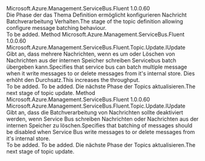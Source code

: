 <Type Name="IWithMessageBatching" FullName="Microsoft.Azure.Management.ServiceBus.Fluent.Topic.Update.IWithMessageBatching">
  <TypeSignature Language="C#" Value="public interface IWithMessageBatching" />
  <TypeSignature Language="ILAsm" Value=".class public interface auto ansi abstract IWithMessageBatching" />
  <TypeSignature Language="DocId" Value="T:Microsoft.Azure.Management.ServiceBus.Fluent.Topic.Update.IWithMessageBatching" />
  <TypeSignature Language="VB.NET" Value="Public Interface IWithMessageBatching" />
  <TypeSignature Language="F#" Value="type IWithMessageBatching = interface" />
  <AssemblyInfo>
    <AssemblyName>Microsoft.Azure.Management.ServiceBus.Fluent</AssemblyName>
    <AssemblyVersion>1.0.0.60</AssemblyVersion>
  </AssemblyInfo>
  <Interfaces />
  <Docs>
    <summary>
            <span data-ttu-id="e8ab5-101">Die Phase der das Thema Definition ermöglicht konfigurieren Nachricht Batchverarbeitung Verhalten.</span><span class="sxs-lookup"><span data-stu-id="e8ab5-101">The stage of the topic definition allowing configure message batching behaviour.</span></span>
            </summary>
    <remarks>To be added.</remarks>
  </Docs>
  <Members>
    <Member MemberName="WithMessageBatching">
      <MemberSignature Language="C#" Value="public Microsoft.Azure.Management.ServiceBus.Fluent.Topic.Update.IUpdate WithMessageBatching ();" />
      <MemberSignature Language="ILAsm" Value=".method public hidebysig newslot virtual instance class Microsoft.Azure.Management.ServiceBus.Fluent.Topic.Update.IUpdate WithMessageBatching() cil managed" />
      <MemberSignature Language="DocId" Value="M:Microsoft.Azure.Management.ServiceBus.Fluent.Topic.Update.IWithMessageBatching.WithMessageBatching" />
      <MemberSignature Language="VB.NET" Value="Public Function WithMessageBatching () As IUpdate" />
      <MemberSignature Language="F#" Value="abstract member WithMessageBatching : unit -&gt; Microsoft.Azure.Management.ServiceBus.Fluent.Topic.Update.IUpdate" Usage="iWithMessageBatching.WithMessageBatching " />
      <MemberType>Method</MemberType>
      <AssemblyInfo>
        <AssemblyName>Microsoft.Azure.Management.ServiceBus.Fluent</AssemblyName>
        <AssemblyVersion>1.0.0.60</AssemblyVersion>
      </AssemblyInfo>
      <ReturnValue>
        <ReturnType>Microsoft.Azure.Management.ServiceBus.Fluent.Topic.Update.IUpdate</ReturnType>
      </ReturnValue>
      <Parameters />
      <Docs>
        <summary>
            <span data-ttu-id="e8ab5-102">Gibt an, dass mehrere Nachrichten, wenn es um oder Löschen von Nachrichten aus der internen Speicher schreiben Servicebus batch übergeben kann.</span><span class="sxs-lookup"><span data-stu-id="e8ab5-102">Specifies that service bus can batch multiple message when it write messages to or delete messages from it's internal store.</span></span> <span data-ttu-id="e8ab5-103">Dies erhöht den Durchsatz.</span><span class="sxs-lookup"><span data-stu-id="e8ab5-103">This increases the throughput.</span></span>
            </summary>
        <returns>To be added.</returns>
        <remarks>To be added.</remarks>
        <return><span data-ttu-id="e8ab5-104">Die nächste Phase der Topics aktualisieren.</span><span class="sxs-lookup"><span data-stu-id="e8ab5-104">The next stage of topic update.</span></span></return>
      </Docs>
    </Member>
    <Member MemberName="WithoutMessageBatching">
      <MemberSignature Language="C#" Value="public Microsoft.Azure.Management.ServiceBus.Fluent.Topic.Update.IUpdate WithoutMessageBatching ();" />
      <MemberSignature Language="ILAsm" Value=".method public hidebysig newslot virtual instance class Microsoft.Azure.Management.ServiceBus.Fluent.Topic.Update.IUpdate WithoutMessageBatching() cil managed" />
      <MemberSignature Language="DocId" Value="M:Microsoft.Azure.Management.ServiceBus.Fluent.Topic.Update.IWithMessageBatching.WithoutMessageBatching" />
      <MemberSignature Language="VB.NET" Value="Public Function WithoutMessageBatching () As IUpdate" />
      <MemberSignature Language="F#" Value="abstract member WithoutMessageBatching : unit -&gt; Microsoft.Azure.Management.ServiceBus.Fluent.Topic.Update.IUpdate" Usage="iWithMessageBatching.WithoutMessageBatching " />
      <MemberType>Method</MemberType>
      <AssemblyInfo>
        <AssemblyName>Microsoft.Azure.Management.ServiceBus.Fluent</AssemblyName>
        <AssemblyVersion>1.0.0.60</AssemblyVersion>
      </AssemblyInfo>
      <ReturnValue>
        <ReturnType>Microsoft.Azure.Management.ServiceBus.Fluent.Topic.Update.IUpdate</ReturnType>
      </ReturnValue>
      <Parameters />
      <Docs>
        <summary>
            <span data-ttu-id="e8ab5-105">Gibt an, dass die Batchverarbeitung von Nachrichten sollte deaktiviert werden, wenn Service Bus schreiben Nachrichten oder Nachrichten aus der internen Speicher zu löschen.</span><span class="sxs-lookup"><span data-stu-id="e8ab5-105">Specifies that batching of messages should be disabled when Service Bus write messages to or delete messages from it's internal store.</span></span>
            </summary>
        <returns>To be added.</returns>
        <remarks>To be added.</remarks>
        <return><span data-ttu-id="e8ab5-106">Die nächste Phase der Topics aktualisieren.</span><span class="sxs-lookup"><span data-stu-id="e8ab5-106">The next stage of topic update.</span></span></return>
      </Docs>
    </Member>
  </Members>
</Type>